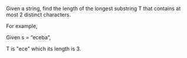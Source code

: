 
Given a string, find the length of the longest substring T that contains at most 2 distinct characters.



For example,

Given s = “eceba”,



T is "ece" which its length is 3.
